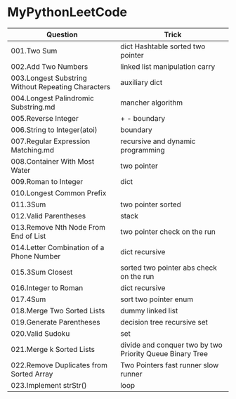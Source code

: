 # MyPythonLeetCode


Question|Trick
-----|------
001.Two Sum |	dict   Hashtable  sorted two pointer
002.Add Two Numbers 	|linked list manipulation carry
003.Longest Substring Without Repeating Characters 	|  auxiliary dict
004.Longest Palindromic Substring.md 	  | mancher algorithm
005.Reverse Integer |	+ -   boundary
006.String to Integer(atoi) 	| boundary
007.Regular Expression Matching.md |	  recursive and dynamic programming
008.Container With Most Water |	two pointer
009.Roman to Integer |	   dict
010.Longest Common Prefix 	|
011.3Sum 	   | two pointer sorted 
012.Valid Parentheses  |   stack
013.Remove Nth Node From End of List 	 | two pointer check on the run
014.Letter Combination of a Phone Number|   dict recursive
015.3Sum Closest| sorted two pointer abs check on the run
016.Integer to Roman|   dict recursive
017.4Sum   |   sort two pointer enum
018.Merge Two Sorted Lists|   dummy   linked list
019.Generate Parentheses|   decision tree recursive  set
020.Valid Sudoku|  set
021.Merge k Sorted Lists| divide and conquer two by two Priority Queue Binary Tree
022.Remove Duplicates from Sorted Array 	| Two Pointers fast runner slow runner
023.Implement strStr()|   loop
